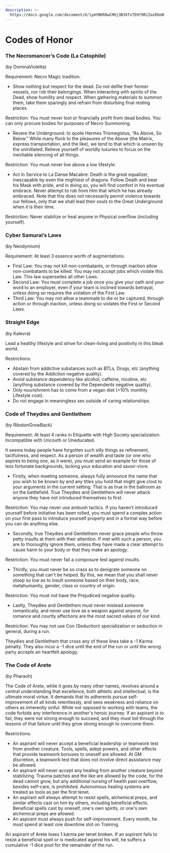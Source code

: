 ```yaml
---
description: >-
  https://docs.google.com/document/d/1ymYBKR8wCMUj3B3kTxTEH79RiZaxRUoNf5zVaKgGfPM/edit#heading=h.pr94bczdr368
---
```


# Codes of Honor

### The Necromancer’s Code \(La Catophile\)

\(by DominaVioletta\)

Requirement: Necro Magic tradition.

* Show nothing but respect for the dead. Do not defile their former vessels, nor rob their belongings. When interacting with spirits of the Dead, show humility and respect. When gathering materials to summon them, take them sparingly and refrain from disturbing final resting places.

Restriction: You must never loot or financially profit from dead bodies. You can only procure bodies for purposes of Necro Summoning.

* Revere the Underground: to quote Hermes Trismegistus, “As Above, So Below.” While many flock to the pleasures of the Above \(the Matrix, express transportation, and the like\), we tend to that which is unseen by the uninitiated. Relieve yourself of worldly luxuries to focus on the inevitable silencing of all things.

Restriction: You must never live above a low lifestyle.

* Act in Service to La Danse Macabre: Death is the great equalizer, inescapable by even the mightiest of dragons. Follow Death and bear his Mask with pride, and in doing so, you will find comfort in his eventual embrace. Never attempt to rob from Him that which he has already embraced. Note that this does not necessarily permit violence towards our fellows, only that we shall lead their souls to the Great Underground when it is their time.

Restriction: Never stabilize or heal anyone in Physical overflow \(including yourself\).

### Cyber Samurai’s Laws

\(by Neodymium\)

Requirement: At least 3 essence worth of augmentations.

* First Law: You may not kill non-combatants, or through inaction allow non-combatants to be killed. You may not accept jobs which violate this Law. This law supersedes all other Laws. 
* Second Law: You must complete a job once you give your oath and your word to an employer, even if your team is inclined towards betrayal, unless doing so requires the violation of the First Law.
* Third Law: You may not allow a teammate to die or be captured, through action or through inaction,  unless doing so violates the First or Second Laws.

### Straight Edge

\(by Kalevra\)

Lead a healthy lifestyle and strive for clean-living and positivity in this bleak world.  
  


Restrictions:

* Abstain from addictive substances such as BTLs, Drugs, etc \(anything covered by the Addiction negative quality\).
* Avoid substance dependency like alcohol, caffeine, nicotine, etc \(anything substance covered by the Dependents negative quality\).
* Only nourishment has to come from a vegan diet \(+10% monthly Lifestyle cost\).
* Do not engage in meaningless sex outside of caring relationships.

### Code of Theydies and Gentlethem

\(by RibstonGrowBack\)

Requirement: At least 4 ranks in Etiquette with High Society specialization. Incompatible with Uncouth or Uneducated.  


It seems today people have forgotten such silly things as refinement, tactfulness, and respect. As a person of wealth and taste \(or one who aspires to being one, as it were\), you must send an example for those of less fortunate backgrounds, lacking your education and savoir-vivre.

* Firstly, when meeting someone, always fully announce the name that you wish to be known by and any titles you hold that might give clout to your arguments in the current setting. That is as true in the ballroom as on the battlefield. True Theydies and Gentlethem will never attack anyone they have not introduced themselves to first.

Restriction: You may never use ambush tactics. If you haven’t introduced yourself before initiative has been rolled, you must spend a complex action on your first pass to introduce yourself properly and in a formal way before you can do anything else.

* Secondly, true Theydies and Gentlethem never grace people who throw petty insults at them with their attention. If met with such a person, you are to thoroughly ignore them, unless they have made a clear attempt to cause harm to your body or that they make an apology.

Restriction: You must never fail a composure test against insults.

* Thirdly, you must never be so crass as to denigrate someone on something that can't be helped. By this, we mean that you shall never stoop so low as to insult someone based on their body, race, metahumanity, gender, class or country of origin.

Restriction: You must not have the Prejudiced negative quality.

* Lastly, Theydies and Gentlethem must never mislead someone romantically, and never use love as a weapon against anyone, for romance and courtly affections are the most sacred values of our kind.

Restriction: You may not use Con \(Seduction\) specialization or seduction in general, during a run.

Theydies and Gentlethem that cross any of these lines take a -1 Karma penalty. They also incur a -1 dice until the end of the run or until the wrong party accepts an heartfelt apology.

### The Code of Arete

\(by Pharaoh\)

The Code of Arete, while it goes by many other names, revolves around a central understanding that excellence, both athletic and intellectual, is the ultimate moral virtue. It demands that its adherents pursue self-improvement of all kinds relentlessly, and sees weakness and reliance on others as inherently sinful. While not opposed to working with teams, the code forbids any interference in another's heroic journey. If an aspirant is to fail, they were not strong enough to succeed, and they must toil through the lessons of that failure until they grow strong enough to overcome them.  


Restrictions:

* An aspirant will never accept a beneficial leadership or teamwork test from another creature. Tools, spells, adept powers, and other effects that provide teamwork bonuses to oneself are allowed. At GM discretion, a teamwork test that does not involve direct assistance may be allowed.
* An aspirant will never accept any healing from another creature beyond stabilizing. Trauma patches and the like are allowed by the code, for the dead cannot grow, but any additional nursing of health past overflow, besides self-care, is prohibited. Autonomous healing systems are treated as tools as per the first tenet.
* An aspirant will always attempt to resist spells, alchemical preps, and similar effects cast on him by others, including beneficial effects. Beneficial spells cast by oneself, one's own spirits, or one's own alchemical preps are allowed.
* An aspirant must always push for self-improvement. Every month, he must spend at least one downtime slot on Training.

An aspirant of Arete loses 1 karma per tenet broken. If an aspirant fails to resist a beneficial spell or is medicated against his will, he suffers a cumulative -1 dice pool for the remainder of the run.

